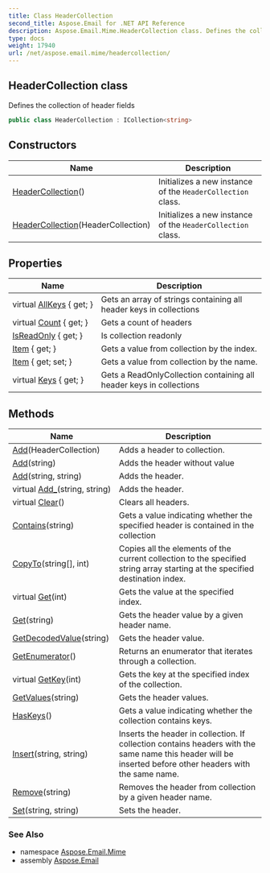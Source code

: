 ```yaml
---
title: Class HeaderCollection
second_title: Aspose.Email for .NET API Reference
description: Aspose.Email.Mime.HeaderCollection class. Defines the collection of header fields
type: docs
weight: 17940
url: /net/aspose.email.mime/headercollection/
---
```

## HeaderCollection class

Defines the collection of header fields

```csharp
public class HeaderCollection : ICollection<string>
```

## Constructors

| Name | Description |
| --- | --- |
| [HeaderCollection](headercollection/#constructor)() | Initializes a new instance of the `HeaderCollection` class. |
| [HeaderCollection](headercollection/#constructor_1)(HeaderCollection) | Initializes a new instance of the `HeaderCollection` class. |

## Properties

| Name | Description |
| --- | --- |
| virtual [AllKeys](../../aspose.email.mime/headercollection/allkeys/) { get; } | Gets an array of strings containing all header keys in collections |
| virtual [Count](../../aspose.email.mime/headercollection/count/) { get; } | Gets a count of headers |
| [IsReadOnly](../../aspose.email.mime/headercollection/isreadonly/) { get; } | Is collection readonly |
| [Item](../../aspose.email.mime/headercollection/item/) { get; } | Gets a value from collection by the index. |
| [Item](../../aspose.email.mime/headercollection/item/) { get; set; } | Gets a value from collection by the name. |
| virtual [Keys](../../aspose.email.mime/headercollection/keys/) { get; } | Gets a ReadOnlyCollection containing all header keys in collections |

## Methods

| Name | Description |
| --- | --- |
| [Add](../../aspose.email.mime/headercollection/add/#add)(HeaderCollection) | Adds a header to collection. |
| [Add](../../aspose.email.mime/headercollection/add/#add_1)(string) | Adds the header without value |
| [Add](../../aspose.email.mime/headercollection/add/#add_2)(string, string) | Adds the header. |
| virtual [Add_](../../aspose.email.mime/headercollection/add_/)(string, string) | Adds the header. |
| virtual [Clear](../../aspose.email.mime/headercollection/clear/)() | Clears all headers. |
| [Contains](../../aspose.email.mime/headercollection/contains/)(string) | Gets a value indicating whether the specified header is contained in the collection |
| [CopyTo](../../aspose.email.mime/headercollection/copyto/)(string[], int) | Copies all the elements of the current collection to the specified string array starting at the specified destination index. |
| virtual [Get](../../aspose.email.mime/headercollection/get/#get)(int) | Gets the value at the specified index. |
| [Get](../../aspose.email.mime/headercollection/get/#get_1)(string) | Gets the header value by a given header name. |
| [GetDecodedValue](../../aspose.email.mime/headercollection/getdecodedvalue/)(string) | Gets the header value. |
| [GetEnumerator](../../aspose.email.mime/headercollection/getenumerator/)() | Returns an enumerator that iterates through a collection. |
| virtual [GetKey](../../aspose.email.mime/headercollection/getkey/)(int) | Gets the key at the specified index of the collection. |
| [GetValues](../../aspose.email.mime/headercollection/getvalues/)(string) | Gets the header values. |
| [HasKeys](../../aspose.email.mime/headercollection/haskeys/)() | Gets a value indicating whether the collection contains keys. |
| [Insert](../../aspose.email.mime/headercollection/insert/)(string, string) | Inserts the header in collection. If collection contains headers with the same name this header will be inserted before other headers with the same name. |
| [Remove](../../aspose.email.mime/headercollection/remove/)(string) | Removes the header from collection by a given header name. |
| [Set](../../aspose.email.mime/headercollection/set/)(string, string) | Sets the header. |

### See Also

* namespace [Aspose.Email.Mime](../../aspose.email.mime/)
* assembly [Aspose.Email](../../)


